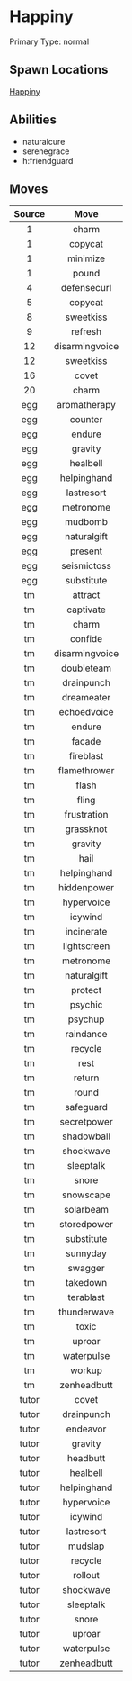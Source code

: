 # Happiny  
Primary Type: normal  
  
## Spawn Locations  
[Happiny](/data/spawn_presets/happiny.md)  
  
## Abilities  
  * naturalcure
  * serenegrace
  * h:friendguard
  
  
## Moves  
  
| Source | Move |  
|:---:|:---:|  
| 1 | charm |  
| 1 | copycat |  
| 1 | minimize |  
| 1 | pound |  
| 4 | defensecurl |  
| 5 | copycat |  
| 8 | sweetkiss |  
| 9 | refresh |  
| 12 | disarmingvoice |  
| 12 | sweetkiss |  
| 16 | covet |  
| 20 | charm |  
| egg | aromatherapy |  
| egg | counter |  
| egg | endure |  
| egg | gravity |  
| egg | healbell |  
| egg | helpinghand |  
| egg | lastresort |  
| egg | metronome |  
| egg | mudbomb |  
| egg | naturalgift |  
| egg | present |  
| egg | seismictoss |  
| egg | substitute |  
| tm | attract |  
| tm | captivate |  
| tm | charm |  
| tm | confide |  
| tm | disarmingvoice |  
| tm | doubleteam |  
| tm | drainpunch |  
| tm | dreameater |  
| tm | echoedvoice |  
| tm | endure |  
| tm | facade |  
| tm | fireblast |  
| tm | flamethrower |  
| tm | flash |  
| tm | fling |  
| tm | frustration |  
| tm | grassknot |  
| tm | gravity |  
| tm | hail |  
| tm | helpinghand |  
| tm | hiddenpower |  
| tm | hypervoice |  
| tm | icywind |  
| tm | incinerate |  
| tm | lightscreen |  
| tm | metronome |  
| tm | naturalgift |  
| tm | protect |  
| tm | psychic |  
| tm | psychup |  
| tm | raindance |  
| tm | recycle |  
| tm | rest |  
| tm | return |  
| tm | round |  
| tm | safeguard |  
| tm | secretpower |  
| tm | shadowball |  
| tm | shockwave |  
| tm | sleeptalk |  
| tm | snore |  
| tm | snowscape |  
| tm | solarbeam |  
| tm | storedpower |  
| tm | substitute |  
| tm | sunnyday |  
| tm | swagger |  
| tm | takedown |  
| tm | terablast |  
| tm | thunderwave |  
| tm | toxic |  
| tm | uproar |  
| tm | waterpulse |  
| tm | workup |  
| tm | zenheadbutt |  
| tutor | covet |  
| tutor | drainpunch |  
| tutor | endeavor |  
| tutor | gravity |  
| tutor | headbutt |  
| tutor | healbell |  
| tutor | helpinghand |  
| tutor | hypervoice |  
| tutor | icywind |  
| tutor | lastresort |  
| tutor | mudslap |  
| tutor | recycle |  
| tutor | rollout |  
| tutor | shockwave |  
| tutor | sleeptalk |  
| tutor | snore |  
| tutor | uproar |  
| tutor | waterpulse |  
| tutor | zenheadbutt |  
  
